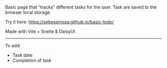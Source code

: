 Basic page that "tracks" different tasks for the user.
Task are saved to the browser local storage.

Try it here: https://sebespinoza.github.io/basic-todo/

Made with Vite + Svelte & DaisyUI.


------------------
To add:
* Task date
* Completion of task
